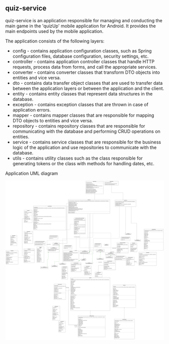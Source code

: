 ## quiz-service

quiz-service is an application responsible for managing and conducting the main game in the 'quizUp' mobile application for Android.
It provides the main endpoints used by the mobile application.

The application consists of the following layers:

- config - contains application configuration classes, such as Spring configuration files, database configuration, security settings, etc.
- controller - contains application controller classes that handle HTTP requests, process data from forms, and call the appropriate services.
- converter - contains converter classes that transform DTO objects into entities and vice versa.
- dto - contains data transfer object classes that are used to transfer data between the application layers or between the application and the client.
- entity - contains entity classes that represent data structures in the database.
- exception - contains exception classes that are thrown in case of application errors.
- mapper - contains mapper classes that are responsible for mapping DTO objects to entities and vice versa.
- repository - contains repository classes that are responsible for communicating with the database and performing CRUD operations on entities.
- service - contains service classes that are responsible for the business logic of the application and use repositories to communicate with the database.
- utils - contains utility classes such as the class responsible for generating tokens or the class with methods for handling dates, etc.

Application UML diagram

![quiz-service UML diagram](./quiz-service-uml-diagram.png)